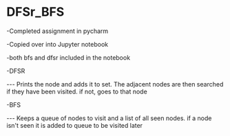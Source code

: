 # DFSr_BFS
-Completed assignment in pycharm 

-Copied over into Jupyter notebook 

-both bfs and dfsr included in the notebook 

-DFSR

--- Prints the node and adds it to set. The adjacent nodes are then searched if they have been visited. if not, goes to that node

-BFS

--- Keeps a queue of nodes to visit and a list of all seen nodes. if a node isn't seen it is added to queue to be visited later
